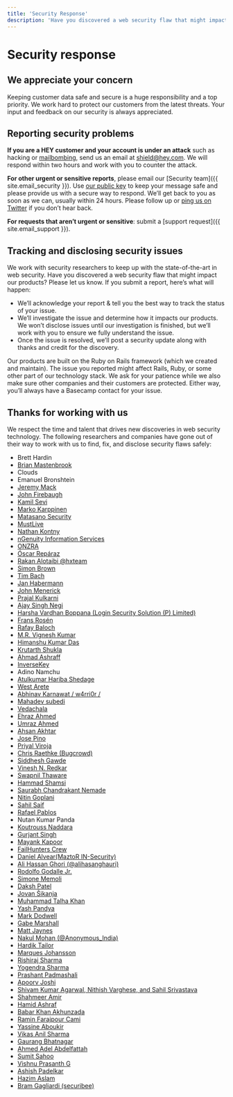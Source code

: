 ```yaml
---
title: 'Security Response'
description: 'Have you discovered a web security flaw that might impact one of our products? Here’s how you can report it.'
---
```


# Security response

## We appreciate your concern

Keeping customer data safe and secure is a huge responsibility and a top priority. We work hard to protect our customers from the latest threats. Your input and feedback on our security is always appreciated.

## Reporting security problems

**If you are a HEY customer and your account is under an attack** such as hacking or [mailbombing](https://en.wikipedia.org/wiki/Email_bomb), send us an email at [shield@hey.com](mailto:shield@hey.com). We will respond within two hours and work with you to counter the attack.

**For other urgent or sensitive reports**, please email our [Security team]({{ site.email_security }}). Use [our public key](../Basecamp-security.pub) to keep your message safe and please provide us with a secure way to respond. We’ll get back to you as soon as we can, usually within 24 hours. Please follow up or [ping us on Twitter](https://twitter.com/basecamp) if you don’t hear back.

**For requests that aren’t urgent or sensitive**: submit a [support request]({{ site.email_support }}).

## Tracking and disclosing security issues

We work with security researchers to keep up with the state-of-the-art in web security. Have you discovered a web security flaw that might impact our products? Please let us know. If you submit a report, here’s what will happen:

* We’ll acknowledge your report & tell you the best way to track the status of your issue.
* We’ll investigate the issue and determine how it impacts our products. We won’t disclose issues until our investigation is finished, but we’ll work with you to ensure we fully understand the issue.
* Once the issue is resolved, we’ll post a security update along with thanks and credit for the discovery.

Our products are built on the Ruby on Rails framework (which we created and maintain). The issue you reported might affect Rails, Ruby, or some other part of our technology stack. We ask for your patience while we also make sure other companies and their customers are protected. Either way, you’ll always have a Basecamp contact for your issue.

## Thanks for working with us

We respect the time and talent that drives new discoveries in web security technology. The following researchers and companies have gone out of their way to work with us to find, fix, and disclose security flaws safely:

* Brett Hardin
* [Brian Mastenbrook](http://brian.mastenbrook.net)
* Clouds
* Emanuel Bronshtein
* [Jeremy Mack](https://twitter.com/mutewinter)
* [John Firebaugh](http://jfire.io)
* [Kamil Sevi](https://twitter.com/kamilsevi)
* [Marko Karppinen](http://www.karppinen.fi)
* [Matasano Security](http://www.matasano.com)
* [MustLive](http://websecurity.com.ua)
* [Nathan Kontny](http://n8.tumblr.com)
* [nGenuity Information Services](http://www.ngenuity-is.com)
* [ONZRA](http://www.onzra.com)
* [Óscar Repáraz](http://www.reparaz.net)
* [Rakan Alotaibi @hxteam](https://twitter.com/hxteam)
* [Simon Brown](http://www.isimonbrown.co.uk)
* [Tim Bach](https://twitter.com/tbach0729)
* [Jan Habermann](https://twitter.com/habermann24)
* [John Menerick](http://securesql.info)
* [Prajal Kulkarni](http://prajalkulkarni.blogspot.com)
* [Ajay Singh Negi](http://www.computersecuritywithethicalhacking.blogspot.in)
* [Harsha Vardhan Boppana (Login Security Solution (P) Limited)](http://www.harshavardhan.me)
* [Frans Rosén](https://www.detectify.com)
* [Rafay Baloch](http://rafayhackingarticles.net)
* [M.R. Vignesh Kumar](https://twitter.com/vigneshkumarmr)
* [Himanshu Kumar Das](https://twitter.com/mehimansu)
* [Krutarth Shukla](https://twitter.com/KrutarthShukla)
* [Ahmad Ashraff](https://twitter.com/yappare)
* [InverseKey](http://inversekey.com)
* Adino Namchu
* [Atulkumar Hariba Shedage](http://securitysolution.co.in)
* [West Arete](http://westarete.com)
* [Abhinav Karnawat \/ w4rri0r \/](http://www.w4rri0r.com)
* [Mahadev subedi](https://twitter.com/blinkms)
* [Vedachala](https://twitter.com/vedachalaka)
* [Ehraz Ahmed](https://ehraz.co)
* [Umraz Ahmed](https://twitter.com/umrazahmed)
* [Ahsan Akhtar](http://www.peopleperhour.com/freelancer/ahsan/website-web-application-security/335173)
* [Jose Pino](https://twitter.com/Fr4phc0r3)
* [Priyal Viroja](https://www.linkedin.com/pub/priyal-viroja/64/490/a25)
* [Chris Raethke (Bugcrowd)](https://bugcrowd.com)
* [Siddhesh Gawde](https://twitter.com/pen3t3r)
* [Vinesh N. Redkar](http://www.AVsecurity.in)
* [Swapnil Thaware](https://www.facebook.com/swapnilthaware0)
* [Hammad Shamsi](https://www.facebook.com/NiNJA.Sh3iFU)
* [Saurabh Chandrakant Nemade](https://www.facebook.com/saurabh.nemade)
* [Nitin Goplani](https://www.linkedin.com/in/nitingoplani)
* [Sahil Saif](https://twitter.com/bewithsahilsaif)
* [Rafael Pablos](http://silverneox.blogspot.com)
* Nutan Kumar Panda
* [Koutrouss Naddara](https://www.facebook.com/superbade)
* [Gurjant Singh](https://twitter.com/GurjantSadhra)
* [Mayank Kapoor](https://twitter.com/wHys0SerI0s)
* [FailHunters Crew](http://www.failhunters.com)
* [Daniel Alvear(MaztoR IN-Security)](https://twitter.com/mazt0r)
* [Ali Hassan Ghori (@alihasanghauri)](http://alihassanpenetrationtester.blogspot.com/)
* [Rodolfo Godalle Jr.](https://www.facebook.com/junior.ns1de)
* [Simone Memoli](https://twitter.com/Simon90_Italy)
* [Daksh Patel](https://www.facebook.com/dakshxss)
* [Jovan Šikanja](http://www.e-sigurnost.net)
* [Muhammad Talha Khan](https://www.facebook.com/MTK911)
* [Yash Pandya](https://twitter.com/eryash9_yash)
* [Mark Dodwell](https://twitter.com/madeofcode)
* [Gabe Marshall](http://www.gabemarshall.me)
* [Matt Jaynes](http://mattjaynes.com/)
* [Nakul Mohan (@Anonymous\_India)](https://www.facebook.com/nakul.cia)
* [Hardik Tailor](https://twitter.com/iamhardiktailor)
* [Marques Johansson](https://plus.google.com/+MarquesJohansson)
* [Rishiraj Sharma](https://twitter.com/ehrishiraj)
* [Yogendra Sharma](https://twitter.com/FuzzBaBa)
* [Prashant Padmashali](https://www.linkedin.com/in/prashantpadmashali/)
* [Apoorv Joshi](https://twitter.com/apo143u)
* [Shivam Kumar Agarwal, Nithish Varghese, and Sahil Srivastava](https://twitter.com/netanalysts)
* [Shahmeer Amir](http://www.maadssec.com)
* [Hamid Ashraf](https://twitter.com/hamihax)
* [Babar Khan Akhunzada](http://www.babarkhan.ml)
* [Ramin Farajpour Cami](https://twitter.com/MF4rr3ll)
* [Yassine Aboukir](https://www.yassineaboukir.com/)
* [Vikas Anil Sharma](https://twitter.com/VikzSharma)
* [Gaurang Bhatnagar](https://www.linkedin.com/in/iamgaurangbhatnagar)
* [Ahmed Adel Abdelfattah](https://www.facebook.com/00SystemError00)
* [Sumit Sahoo](https://www.facebook.com/54H00)
* [Vishnu Prasanth G](https://www.linkedin.com/in/gvprasanth)
* [Ashish Padelkar](https://twitter.com/ashish_padelkar)
* [Hazim Aslam](https://twitter.com/hazimaslam)
* [Bram Gagliardi (securibee)](https://securib.ee/)


